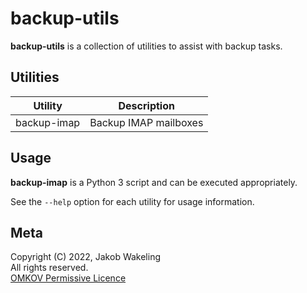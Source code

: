 # backup-utils

**backup-utils** is a collection of utilities to assist with backup tasks.

## Utilities

| Utility          | Description                      |
| ---------------- | -------------------------------- |
| backup-imap      | Backup IMAP mailboxes            |

## Usage

**backup-imap** is a Python 3 script and can be executed appropriately.

See the `--help` option for each utility for usage information.

## Meta

Copyright (C) 2022, Jakob Wakeling  
All rights reserved.  
[OMKOV Permissive Licence](https://www.omkov.net/OLPE)

